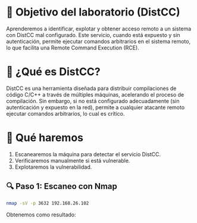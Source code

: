 # 🧠 Objetivo del laboratorio (DistCC)

Aprenderemos a identificar, explotar y obtener acceso remoto a un sistema con DistCC mal configurado. Este servicio, cuando está expuesto y sin autenticación, permite ejecutar comandos arbitrarios en el sistema remoto, lo que facilita una Remote Command Execution (RCE).

# 🧩 ¿Qué es DistCC?

DistCC es una herramienta diseñada para distribuir compilaciones de código C/C++ a través de múltiples máquinas, acelerando el proceso de compilación.
Sin embargo, si no está configurado adecuadamente (sin autenticación y expuesto en la red), permite a cualquier atacante remoto ejecutar comandos arbitrarios, lo cual es crítico.

# 🎯 Qué haremos

1. Escanearemos la máquina para detectar el servicio DistCC.
2. Verificaremos manualmente si está vulnerable.
3. Explotaremos la vulnerabilidad.

## 🔍 Paso 1: Escaneo con Nmap

```bash
nmap -sV -p 3632 192.168.26.102
```

Obtenemos como resultado:



